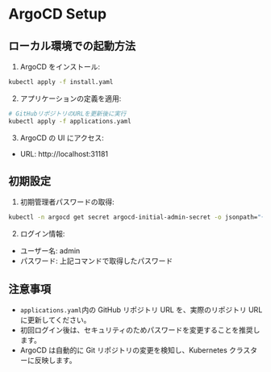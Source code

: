 # ArgoCD Setup

## ローカル環境での起動方法

1. ArgoCD をインストール:

```bash
kubectl apply -f install.yaml
```

2. アプリケーションの定義を適用:

```bash
# GitHubリポジトリのURLを更新後に実行
kubectl apply -f applications.yaml
```

3. ArgoCD の UI にアクセス:

- URL: http://localhost:31181

## 初期設定

1. 初期管理者パスワードの取得:

```bash
kubectl -n argocd get secret argocd-initial-admin-secret -o jsonpath="{.data.password}" | base64 -d
```

2. ログイン情報:

- ユーザー名: admin
- パスワード: 上記コマンドで取得したパスワード

## 注意事項

- `applications.yaml`内の GitHub リポジトリ URL を、実際のリポジトリ URL に更新してください。
- 初回ログイン後は、セキュリティのためパスワードを変更することを推奨します。
- ArgoCD は自動的に Git リポジトリの変更を検知し、Kubernetes クラスターに反映します。
